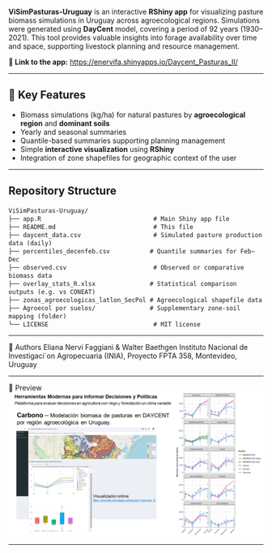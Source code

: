 **ViSimPasturas-Uruguay** is an interactive **RShiny app** for visualizing pasture biomass simulations in Uruguay across agroecological regions. Simulations were generated using **DayCent** model, covering a period of 92 years (1930–2021). This tool provides valuable insights into forage availability over time and space, supporting livestock planning and resource management.

**🚀 Link to the app:**  https://enervifa.shinyapps.io/Daycent_Pasturas_II/

---

## 🌱 Key Features

- Biomass simulations (kg/ha) for natural pastures by **agroecological region** and **dominant soils**
- Yearly and seasonal summaries 
- Quantile-based summaries supporting planning management
- Simple **interactive visualization** using **RShiny**
- Integration of zone shapefiles for geographic context of the user

---

## Repository Structure

```text
ViSimPasturas-Uruguay/
├── app.R                               # Main Shiny app file
├── README.md                           # This file
├── daycent_data.csv                    # Simulated pasture production data (daily)
├── percentiles_decenfeb.csv           # Quantile summaries for Feb–Dec
├── observed.csv                        # Observed or comparative biomass data
├── overlay_stats_R.xlsx               # Statistical comparison outputs (e.g. vs CONEAT)
├── zonas_agroecologicas_latlon_SecPol # Agroecological shapefile data
├── Agroecol por suelos/               # Supplementary zone-soil mapping (folder)
└── LICENSE                             # MIT license
```
---

👥 Authors
Eliana Nervi Faggiani & Walter Baethgen
Instituto Nacional de Investigaci´on Agropecuaria (INIA), Proyecto FPTA 358, Montevideo, Uruguay

---


📸 Preview 
![screenshot](screenshot.png)





---


